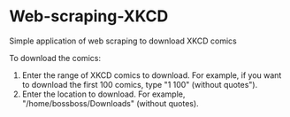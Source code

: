 # Web-scraping-XKCD
Simple application of web scraping to download XKCD comics

To download the comics:
1. Enter the range of XKCD comics to download. For example, if you want to download the first 100 comics, type "1 100" (without quotes").
2. Enter the location to download. For example, "/home/bossboss/Downloads" (without quotes).
